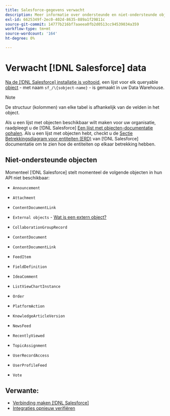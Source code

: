 ```yaml
---
title: Salesforce-gegevens verwacht
description: Meer informatie over ondersteunde en niet-ondersteunde objecten in Salesforce-gegevens.
exl-id: 6625349f-2ec0-402d-8635-889a1f29811c
source-git-commit: 14777b216bf7aaeea0fb2d0513cc94539034a359
workflow-type: tm+mt
source-wordcount: '164'
ht-degree: 0%

---
```


# Verwacht [!DNL Salesforce] data

[Na de [!DNL Salesforce] installatie is voltooid](../integrations/salesforce.md), een lijst voor elk queryable [object](https://developer.salesforce.com/docs/atlas.en-us.object_reference.meta/object_reference/sforce_api_objects_concepts.htm) - met naam `sf_/\{sobject-name}` - is gemaakt in uw Data Warehouse.

>[!NOTE]
>
>De structuur (kolommen) van elke tabel is afhankelijk van de velden in het object.

Als u een lijst met objecten beschikbaar wilt maken voor uw organisatie, raadpleegt u de [!DNL Salesforce] [Een lijst met objecten-documentatie ophalen](https://developer.salesforce.com/docs/atlas.en-us.api_rest.meta/api_rest/dome_describeGlobal.htm). Als u een lijst met objecten hebt, checkt u de [Sectie Betrekkingsdiagram voor entiteiten (ERD)](https://developer.salesforce.com/docs/atlas.en-us.object_reference.meta/object_reference/sforce_api_erd_knowledge.htm) van [!DNL Salesforce] documentatie om te zien hoe de entiteiten op elkaar betrekking hebben.

## Niet-ondersteunde objecten

Momenteel [!DNL Salesforce] stelt momenteel de volgende objecten in hun API niet beschikbaar:

* `Announcement`
* `Attachment`
* `ContentDocumentLink`
* `External objects` - [Wat is een extern object?](https://developer.salesforce.com/docs/atlas.en-us.object_reference.meta/object_reference/sforce_api_objects_external_objects.htm)
* `CollaborationGroupRecord`
* `ContentDocument`
* `ContentDocumentLink`
* `FeedItem`
* `FieldDefinition`
* `IdeaComment`
* `ListViewChartInstance`
* `Order`
* `PlatformAction`

* `KnowledgeArticleVersion`
* `NewsFeed`
* `RecentlyViewed`
* `TopicAssignment`
* `UserRecordAccess`
* `UserProfileFeed`
* `Vote`

## Verwante:

* [Verbinding maken [!DNL Salesforce]](../integrations/salesforce.md)
* [Integraties opnieuw verifiëren](https://experienceleague.adobe.com/docs/commerce-knowledge-base/kb/how-to/mbi-reauthenticating-integrations.html?lang=en)
